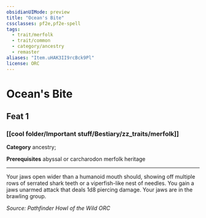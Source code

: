 ```yaml
---
obsidianUIMode: preview
title: "Ocean's Bite"
cssclasses: pf2e,pf2e-spell
tags:
  - trait/merfolk
  - trait/common
  - category/ancestry
  - remaster
aliases: "Item.uHAK3II9rcBck9Pl"
license: ORC
---
```

# Ocean's Bite
## Feat 1
### [[cool folder/Important stuff/Bestiary/zz_traits/merfolk]]

**Category** ancestry; 



**Prerequisites** abyssal or carcharodon merfolk heritage
* * *
Your jaws open wider than a humanoid mouth should, showing off multiple rows of serrated shark teeth or a viperfish-like nest of needles. You gain a jaws unarmed attack that deals 1d8 piercing damage. Your jaws are in the brawling group.

*Source: Pathfinder Howl of the Wild*
*ORC*